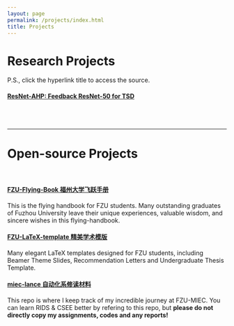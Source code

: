 ```yaml
---
layout: page
permalink: /projects/index.html
title: Projects
---
```


# Research Projects

P.S., click the hyperlink title to access the source.<br>

#### [ResNet-AHP: Feedback ResNet-50 for TSD](https://jinchenggao-infty.github.io/mypaper/202302ICAROB.pdf)

<br>

<br>

---

# Open-source Projects

<br>

#### [FZU-Flying-Book 福州大学飞跃手册](https://fzu-fly.online/)

This is the flying handbook for FZU students. Many outstanding graduates of Fuzhou University leave their unique experiences, valuable wisdom, and sincere wishes in this flying-handbook.

#### [FZU-LaTeX-template 精美学术模版](https://github.com/GuangLun2000/FZU-latex-template)

Many elegant LaTeX templates designed for FZU students, including Beamer Theme Slides, Recommendation Letters and Undergraduate Thesis Template.

#### [miec-lance 自动化系修读材料](https://github.com/GuangLun2000/miec-lance )

This repo is where I keep track of my incredible journey at FZU-MIEC. You can learn RIDS & CSEE better by refering to this repo, but **please do not directly copy my assignments, codes and any reports!**
